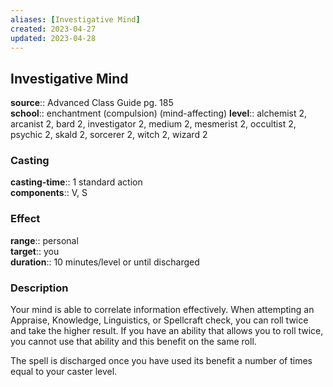 ```yaml
---
aliases: [Investigative Mind]
created: 2023-04-27
updated: 2023-04-28
---
```


## Investigative Mind

**source**:: Advanced Class Guide pg. 185  
**school**:: enchantment (compulsion) (mind-affecting)
**level**:: alchemist 2, arcanist 2, bard 2, investigator 2, medium 2, mesmerist 2, occultist 2, psychic 2, skald 2, sorcerer 2, witch 2, wizard 2

### Casting

**casting-time**:: 1 standard action  
**components**:: V, S

### Effect

**range**:: personal  
**target**:: you  
**duration**:: 10 minutes/level or until discharged

### Description

Your mind is able to correlate information effectively. When attempting an Appraise, Knowledge, Linguistics, or Spellcraft check, you can roll twice and take the higher result. If you have an ability that allows you to roll twice, you cannot use that ability and this benefit on the same roll.  
  
The spell is discharged once you have used its benefit a number of times equal to your caster level.
